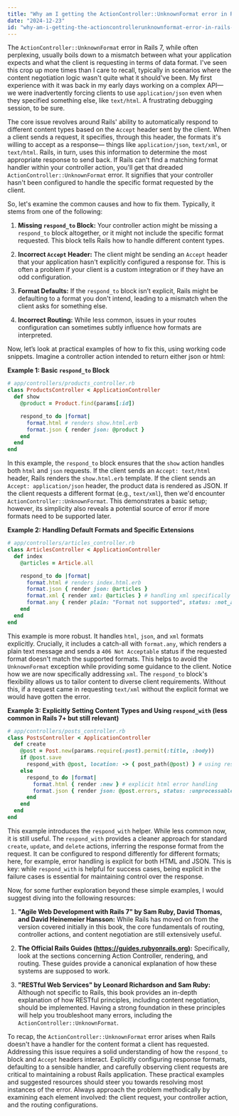 ```yaml
---
title: "Why am I getting the ActionController::UnknownFormat error in Rails 7?"
date: "2024-12-23"
id: "why-am-i-getting-the-actioncontrollerunknownformat-error-in-rails-7"
---
```


 The `ActionController::UnknownFormat` error in Rails 7, while often perplexing, usually boils down to a mismatch between what your application expects and what the client is requesting in terms of data format. I've seen this crop up more times than I care to recall, typically in scenarios where the content negotiation logic wasn't quite what it should've been. My first experience with it was back in my early days working on a complex API—we were inadvertently forcing clients to use `application/json` even when they specified something else, like `text/html`. A frustrating debugging session, to be sure.

The core issue revolves around Rails' ability to automatically respond to different content types based on the `Accept` header sent by the client. When a client sends a request, it specifies, through this header, the formats it's willing to accept as a response— things like `application/json`, `text/xml`, or `text/html`. Rails, in turn, uses this information to determine the most appropriate response to send back. If Rails can't find a matching format handler within your controller action, you'll get that dreaded `ActionController::UnknownFormat` error. It signifies that your controller hasn't been configured to handle the specific format requested by the client.

So, let's examine the common causes and how to fix them. Typically, it stems from one of the following:

1.  **Missing `respond_to` Block:** Your controller action might be missing a `respond_to` block altogether, or it might not include the specific format requested. This block tells Rails how to handle different content types.

2.  **Incorrect `Accept` Header:** The client might be sending an `Accept` header that your application hasn't explicitly configured a response for. This is often a problem if your client is a custom integration or if they have an odd configuration.

3.  **Format Defaults:** If the `respond_to` block isn’t explicit, Rails might be defaulting to a format you don't intend, leading to a mismatch when the client asks for something else.

4.  **Incorrect Routing:** While less common, issues in your routes configuration can sometimes subtly influence how formats are interpreted.

Now, let’s look at practical examples of how to fix this, using working code snippets. Imagine a controller action intended to return either json or html:

**Example 1: Basic `respond_to` Block**

```ruby
# app/controllers/products_controller.rb
class ProductsController < ApplicationController
  def show
    @product = Product.find(params[:id])

    respond_to do |format|
      format.html # renders show.html.erb
      format.json { render json: @product }
    end
  end
end
```

In this example, the `respond_to` block ensures that the `show` action handles both `html` and `json` requests. If the client sends an `Accept: text/html` header, Rails renders the `show.html.erb` template. If the client sends an `Accept: application/json` header, the product data is rendered as JSON. If the client requests a different format (e.g., `text/xml`), then we'd encounter `ActionController::UnknownFormat`. This demonstrates a basic setup; however, its simplicity also reveals a potential source of error if more formats need to be supported later.

**Example 2: Handling Default Formats and Specific Extensions**

```ruby
# app/controllers/articles_controller.rb
class ArticlesController < ApplicationController
  def index
    @articles = Article.all

    respond_to do |format|
      format.html # renders index.html.erb
      format.json { render json: @articles }
      format.xml { render xml: @articles } # handling xml specifically
      format.any { render plain: "Format not supported", status: :not_acceptable } # catch-all handler for unsupported format
    end
  end
end
```

This example is more robust. It handles `html`, `json`, and `xml` formats explicitly. Crucially, it includes a catch-all with `format.any`, which renders a plain text message and sends a `406 Not Acceptable` status if the requested format doesn't match the supported formats. This helps to avoid the `UnknownFormat` exception while providing some guidance to the client. Notice how we are now specifically addressing `xml`. The `respond_to` block's flexibility allows us to tailor content to diverse client requirements. Without this, if a request came in requesting `text/xml` without the explicit format we would have gotten the error.

**Example 3: Explicitly Setting Content Types and Using `respond_with` (less common in Rails 7+ but still relevant)**

```ruby
# app/controllers/posts_controller.rb
class PostsController < ApplicationController
  def create
    @post = Post.new(params.require(:post).permit(:title, :body))
    if @post.save
      respond_with @post, location: -> { post_path(@post) } # using respond_with for common responses
    else
      respond_to do |format|
        format.html { render :new } # explicit html error handling
        format.json { render json: @post.errors, status: :unprocessable_entity } # json error handling
      end
    end
  end
end
```

This example introduces the `respond_with` helper. While less common now, it is still useful. The `respond_with` provides a cleaner approach for standard `create`, `update`, and `delete` actions, inferring the response format from the request. It can be configured to respond differently for different formats; here, for example, error handling is explicit for both HTML and JSON. This is key: while `respond_with` is helpful for success cases, being explicit in the failure cases is essential for maintaining control over the response.

Now, for some further exploration beyond these simple examples, I would suggest diving into the following resources:

1.  **"Agile Web Development with Rails 7" by Sam Ruby, David Thomas, and David Heinemeier Hansson:** While Rails has moved on from the version covered initially in this book, the core fundamentals of routing, controller actions, and content negotiation are still extensively useful.

2.  **The Official Rails Guides (https://guides.rubyonrails.org):** Specifically, look at the sections concerning Action Controller, rendering, and routing. These guides provide a canonical explanation of how these systems are supposed to work.

3.  **"RESTful Web Services" by Leonard Richardson and Sam Ruby:** Although not specific to Rails, this book provides an in-depth explanation of how RESTful principles, including content negotiation, should be implemented. Having a strong foundation in these principles will help you troubleshoot many errors, including the `ActionController::UnknownFormat`.

To recap, the `ActionController::UnknownFormat` error arises when Rails doesn't have a handler for the content format a client has requested. Addressing this issue requires a solid understanding of how the `respond_to` block and `Accept` headers interact. Explicitly configuring response formats, defaulting to a sensible handler, and carefully observing client requests are critical to maintaining a robust Rails application. These practical examples and suggested resources should steer you towards resolving most instances of the error. Always approach the problem methodically by examining each element involved: the client request, your controller action, and the routing configurations.
